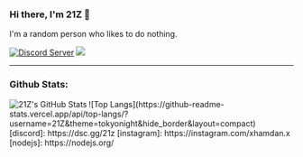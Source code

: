 ### Hi there, I'm 21Z 👋

I'm a random person who likes to do nothing.

<a href="https://dsc.gg/21Z"><img src="https://img.shields.io/discord/899259276806213643?color=5865F2&logo=discord&logoColor=white" alt="Discord Server" /></a>
<img src="https://badges.aleen42.com/src/javascript.svg">

---

### Github Stats:

  <img align="left" alt="21Z's GitHub Stats" src="https://github-readme-stats.vercel.app/api?username=21Z&theme=tokyonight&show_icons=true&hide_border=true" />
  ![Top Langs](https://github-readme-stats.vercel.app/api/top-langs/?username=21Z&theme=tokyonight&hide_border&layout=compact)
[discord]: https://dsc.gg/21z
[instagram]: https://instagram.com/xhamdan.x
[nodejs]: https://nodejs.org/
